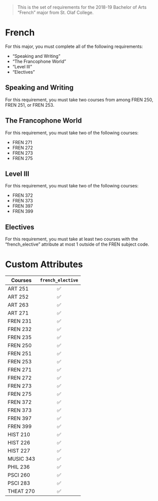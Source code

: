 > This is the set of requirements for the 2018-19 Bachelor of Arts “French” major from St. Olaf College.

# French
For this major, you must complete all of the following requirements:

- “Speaking and Writing”
- “The Francophone World”
- “Level III”
- “Electives”

## Speaking and Writing
For this requirement, you must take two courses from among FREN 250, FREN 251, or FREN 253.


## The Francophone World
For this requirement, you must take two of the following courses:

- FREN 271
- FREN 272
- FREN 273
- FREN 275


## Level III
For this requirement, you must take two of the following courses:

- FREN 372
- FREN 373
- FREN 397
- FREN 399


## Electives
For this requirement, you must take at least two courses with the “french_elective” attribute at most 1 outside of the FREN subject code.

# Custom Attributes

Courses | `french_elective`
--- | :---:
ART 251 | ✅
ART 252 | ✅
ART 263 | ✅
ART 271 | ✅
FREN 231 | ✅
FREN 232 | ✅
FREN 235 | ✅
FREN 250 | ✅
FREN 251 | ✅
FREN 253 | ✅
FREN 271 | ✅
FREN 272 | ✅
FREN 273 | ✅
FREN 275 | ✅
FREN 372 | ✅
FREN 373 | ✅
FREN 397 | ✅
FREN 399 | ✅
HIST 210 | ✅
HIST 226 | ✅
HIST 227 | ✅
MUSIC 343 | ✅
PHIL 236 | ✅
PSCI 260 | ✅
PSCI 283 | ✅
THEAT 270 | ✅

